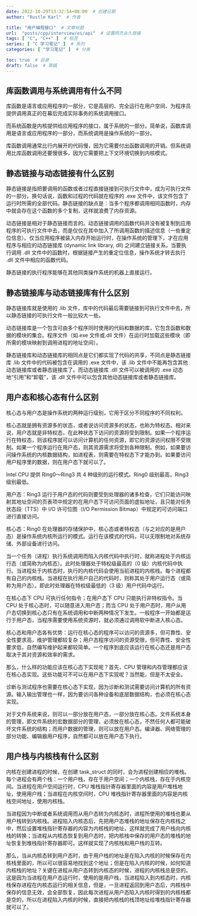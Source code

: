 ```yaml
---
date: 2022-10-29T13:32:54+08:00  # 创建日期
author: "Rustle Karl"  # 作者

title: "用户编程接口"  # 文章标题
url:  "posts/cpp/interview/os/api"  # 设置网页永久链接
tags: [ "C", "C++" ]  # 标签
series: [ "C 学习笔记" ]  # 系列
categories: [ "学习笔记" ]  # 分类

toc: true  # 目录
draft: false  # 草稿
---
```


## 库函数调用与系统调用有什么不同

库函数是语言或应用程序的一部分，它是高层的、完全运行在用户空间、为程序员提供调用真正的在幕后完成实际事务的系统调用接口。

而系统函数是内核提供给应用程序的接口，属于系统的一部分。简单说，函数库调用是语言或应用程序的一部分，而系统调用是操作系统的一部分。

库函数调用通常比行内展开的代码慢，因为它需要付出函数调用的开销。但系统调用比库函数调用还要慢很多，因为它需要把上下文环境切换到内核模式。

## 静态链接与动态链接有什么区别

静态链接是指把要调用的函数或者过程直接链接到可执行文件中，成为可执行文件的一部分。换句话说，函数和过程的代码就在程序的 .exe 文件中，该文件包含了运行时所需的全部代码。静态链接的缺点是：当多个程序都调用相同函数时，内存中就会存在这个函数的多个复制，这样就浪费了内存资源。

动态链接是相对于静态链接而言的。动态链接调用的函数代码并没有被复制到应用程序的可执行文件中去，而是仅仅在其中加入了所调用函数的描述信息（一些重定位信息）。仅当应用程序被装入内存开始运行时，在操作系统的管理下，才在应用程序与相应的动态链接库 (dynamic link library, dll) 之间建立链接关系。当要执行调用 .dll 文件中的函数时，根据链接产生的重定位信息，操作系统才转去执行 .dll 文件中相应的函数代码。

静态链接的执行程序能够在其他同类操作系统的机器上直接运行。

## 静态链接库与动态链接库有什么区别

静态链接库就是使用的 .lib 文件，库中的代码最后需要链接到可执行文件中去，所以静态链接的可执行文件一般比较大一些。

动态链接库是一个包含可由多个程序同时使用的代码和数据的库，它包含函数和数据的模块的集合。程序文件（如.exe 文件或.dll 文件）在运行时加载这些模块（即所需的模块映射到调用进程的地址空间）。

静态链接库和动态链接库的相同点是它们都实现了代码的共享，不同点是静态链接库 .lib 文件中的代码被包含在调用的 .exe 文件中，该 .lib 文件中不能再包含其他动态链接库或者静态链接库了。而动态链接库 .dll 文件可以被调用的 .exe 动态地“引用”和“卸载”，该 .dll 文件中可以包含其他动态链接库或者静态链接库。

## 用户态和核心态有什么区别

核心态与用户态是操作系统的两种运行级别，它用于区分不同程序的不同权利。

核心态就是拥有资源多的状态，或者说访问资源多的状态，也称为特权态。相对来说，用户态就是非特权态，在此种状态下访问的资源将受到限制。如果一个程序运行在特权态，则该程序就可以访问计算机的任何资源，即它的资源访问权限不受限制。如果一个程序运行在用户态，则其资源需求将受到各种限制。例如，如果要访问操作系统的内核数据结构，如进程表，则需要在特权态下才能办到。如果要访问用户程序里的数据，则在用户态下就可以了。

Intel CPU 提供 Ring0～Ring3 共 4 种级别的运行模式。Ring0 级别最高，Ring3 级别最低。

用户态：Ring3 运行于用户态的代码则要受到处理器的诸多检查，它们只能访问映射其地址空间的页表项中规定的在用户态下可访问页面的虚拟地址，且只能对任务状态段（TTS）中 I/O 许可位图（I/O Permission Bitmap）中规定的可访问端口进行直接访问。

核心态：Ring0 在处理器的存储保护中，核心态或者特权态（与之对应的是用户态）是操作系统内核所运行的模式。运行在该模式的代码，可以无限制地对系统存储、外部设备进行访问。

当一个任务（进程）执行系统调用而陷入内核代码中执行时，就称进程处于内核运行态（或简称为内核态）。此时处理器处于特权级最高的（0 级）内核代码中执行。当进程处于内核态时，执行的内核代码会使用当前进程的内核栈。每个进程都有自己的内核栈。当进程在执行用户自己的代码时，则称其处于用户运行态（或简称为用户态）。即此时处理器在特权级最低的（3 级）用户代码中运行。

在核心态下 CPU 可执行任何指令；在用户态下 CPU 只能执行非特权指令。当 CPU 处于核心态时，可以随意进入用户态；而当 CPU 处于用户态时，用户从用户态切换到核心态只有在系统调用和中断两种情况下发生。一般程序一开始都是运行于用户态，当程序需要使用系统资源时，就必须通过调用软中断进入核心态。

核心态和用户态各有优势：运行在核心态的程序可以访问的资源多，但可靠性、安全性要求高，维护管理都较复杂；用户态程序访问的资源受限，但可靠性、安全性要求低，自然编写维护起来都较简单。一个程序到底应该运行在核心态还是用户态取决于其对资源和效率的需求。

那么，什么样的功能应该在核心态下实现呢？首先，CPU 管理和内存管理都应该在核心态实现。这些功能可不可以在用户态下实现呢？当然能，但是不太安全。

诊断与测试程序也需要在核心态下实现，因为诊断和测试需要访问计算机的所有资源。输入输出管理也一样，因为要访问各种设备和底层数据结构，也必须在核心态实现。

对于文件系统来说，则可以一部分放在用户态，一部分放在核心态。文件系统本身的管理，即文件系统的宏数据部分的管理，必须放在核心态，不然任何人都可能破坏文件系统的结构；而用户数据的管理，则可以放在用户态。编译器、网络管理的部分功能、编辑器用户程序，自然都可以放在用户态下执行。

## 用户栈与内核栈有什么区别

内核在创建进程的时候，在创建 task_struct 的同时，会为进程创建相应的堆栈。每个进程会有两个栈：一个用户栈，存在于用户空间；一个内核栈，存在于内核空间。当进程在用户空间运行时，CPU 堆栈指针寄存器里面的内容是用户堆栈地址，使用用户栈；当进程在内核空间时，CPU 堆栈指针寄存器里面的内容是内核栈空间地址，使用内核栈。

当进程因为中断或者系统调用而从用户态转为内核态时，进程所使用的堆栈也要从用户栈转到内核栈。进程陷入内核态后，先把用户态堆栈的地址保存在内核栈之中，然后设置堆栈指针寄存器的内容为内核栈的地址，这样就完成了用户栈向内核栈的转换；当进程从内核态恢复到用户态时，把内核栈中保存的用户态的堆栈的地址恢复到堆栈指针寄存器即可。这样就实现了内核栈和用户栈的互转。

那么，当从内核态转到用户态时，由于用户栈的地址是在陷入内核的时候保存在内核栈里面的，所以可以很容易地找到这个地址；但是在陷入内核的时候，如何知道内核栈的地址？关键在进程从用户态转到内核态的时候，进程的内核栈总是空的。这是因为当进程在用户态运行时，使用的是用户栈，当进程陷入到内核态时，内核栈保存进程在内核态运行的相关信息，但是，一旦进程返回到用户态后，内核栈中保存的信息无效，会全部恢复，因此每次进程从用户态陷入内核时得到的内核栈都是空的，所以在进程陷入内核的时候，直接把内核栈的栈顶地址给堆栈指针寄存器就可以了。

```c++

```
